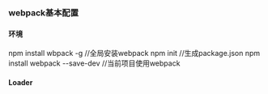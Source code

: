 ### webpack基本配置
#### 环境
npm install wbpack -g    //全局安装webpack
npm init  //生成package.json
npm install webpack --save-dev  //当前项目使用webpack
#### Loader
